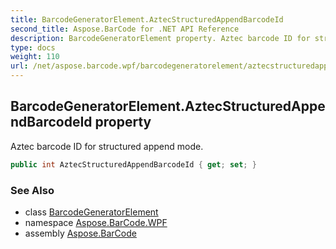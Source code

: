 ```yaml
---
title: BarcodeGeneratorElement.AztecStructuredAppendBarcodeId
second_title: Aspose.BarCode for .NET API Reference
description: BarcodeGeneratorElement property. Aztec barcode ID for structured append mode
type: docs
weight: 110
url: /net/aspose.barcode.wpf/barcodegeneratorelement/aztecstructuredappendbarcodeid/
---
```

## BarcodeGeneratorElement.AztecStructuredAppendBarcodeId property

Aztec barcode ID for structured append mode.

```csharp
public int AztecStructuredAppendBarcodeId { get; set; }
```

### See Also

* class [BarcodeGeneratorElement](../)
* namespace [Aspose.BarCode.WPF](../../barcodegeneratorelement/)
* assembly [Aspose.BarCode](../../../)


